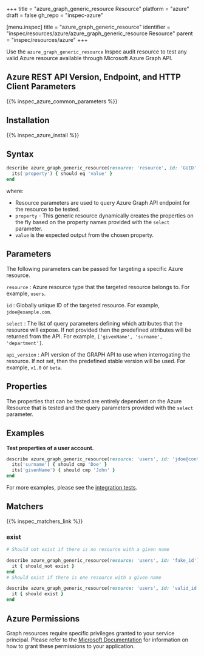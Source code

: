 +++
title = "azure_graph_generic_resource Resource"
platform = "azure"
draft = false
gh_repo = "inspec-azure"

[menu.inspec]
title = "azure_graph_generic_resource"
identifier = "inspec/resources/azure/azure_graph_generic_resource Resource"
parent = "inspec/resources/azure"
+++

Use the `azure_graph_generic_resource` Inspec audit resource to test any valid Azure resource available through Microsoft Azure Graph API.

## Azure REST API Version, Endpoint, and HTTP Client Parameters

{{% inspec_azure_common_parameters %}}

## Installation

{{% inspec_azure_install %}}

## Syntax

```ruby
describe azure_graph_generic_resource(resource: 'resource', id: 'GUID', select: %w(attributes to be tested)) do
  its('property') { should eq 'value' }
end
```

where:

- Resource parameters are used to query Azure Graph API endpoint for the resource to be tested.
- `property` - This generic resource dynamically creates the properties on the fly based on the property names provided with the `select` parameter.
- `value` is the expected output from the chosen property.

## Parameters

The following parameters can be passed for targeting a specific Azure resource.

`resource`
: Azure resource type that the targeted resource belongs to. For example, `users`.

`id`
: Globally unique ID of the targeted resource. For example, `jdoe@example.com`.

`select`
: The list of query parameters defining which attributes that the resource will expose. If not provided then the predefined attributes will be returned from the API. For example, `['givenName', 'surname', 'department']`.

`api_version`
: API version of the GRAPH API to use when interrogating the resource. If not set, then the predefined stable version will be used. For example, `v1.0` or `beta`.

## Properties

The properties that can be tested are entirely dependent on the Azure Resource that is tested and the query parameters provided with the `select` parameter.

## Examples

**Test properties of a user account.**

```ruby
describe azure_graph_generic_resource(resource: 'users', id: 'jdoe@contoso.com', select: %w{ surname givenName }) do
  its('surname') { should cmp 'Doe' }
  its('givenName') { should cmp 'John' }
end
```
For more examples, please see the [integration tests](../../test/integration/verify/controls/azure_graph_generic_resource.rb).

## Matchers

{{% inspec_matchers_link %}}

### exist

```ruby
# Should not exist if there is no resource with a given name

describe azure_graph_generic_resource(resource: 'users', id: 'fake_id') do
  it { should_not exist }
end
# Should exist if there is one resource with a given name

describe azure_graph_generic_resource(resource: 'users', id: 'valid_id') do
  it { should exist }
end
```

## Azure Permissions

Graph resources require specific privileges granted to your service principal.
Please refer to the [Microsoft Documentation](https://docs.microsoft.com/en-us/azure/active-directory/develop/active-directory-integrating-applications#updating-an-application) for information on how to grant these permissions to your application.